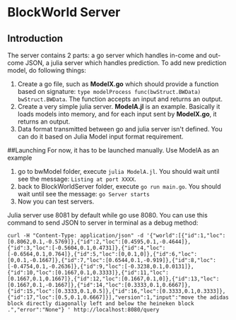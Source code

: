# BlockWorld Server
## Introduction
The server contains 2 parts: a go server which handles in-come and out-come JSON, a julia server which handles prediction. To add new prediction model, do following things:

1. Create a go file, such as **ModelX.go** which should provide a function based on signature: `type modelProcess func(bwStruct.BWData) bwStruct.BWData`. The function accepts an input and returns an output.
2. Create a very simple julia server. **ModelA.jl** is an example. Basically it loads models into memory, and for each input sent by **ModelX.go**, it returns an output.
3. Data format transmitted between go and julia server isn't defined. You can do it based on Julia Model input format requirement.

##Launching
For now, it has to be launched manually. Use ModelA as an example
1. go to bwModel folder, execute `julia ModelA.jl`. You should wait until see the message: `Listing at port XXXX`.
2. back to BlockWorldServer folder, execute `go run main.go`. You should wait until see the message: `go Server starts`
3. Now you can test servers.

Julia server use 8081 by default while go use 8080. You can use this command to send JSON to server in terminal as a debug method:

```shell
curl -H "Content-Type: application/json" -d '{"world":[{"id":1,"loc":[0.8062,0.1,-0.5769]},{"id":2,"loc":[0.4595,0.1,-0.4644]},{"id":3,"loc":[-0.5604,0.1,0.4731]},{"id":4,"loc":[-0.6564,0.1,0.764]},{"id":5,"loc":[0,0.1,0]},{"id":6,"loc":[0,0.1,-0.1667]},{"id":7,"loc":[0.6544,0.1,-0.919]},{"id":8,"loc":[-0.4754,0.1,-0.2636]},{"id":9,"loc":[-0.3238,0.1,0.0131]},{"id":10,"loc":[0.1667,0.1,0.3333]},{"id":11,"loc":[0.1667,0.1,0.1667]},{"id":12,"loc":[0.1667,0.1,0]},{"id":13,"loc":[0.1667,0.1,-0.1667]},{"id":14,"loc":[0.3333,0.1,0.6667]},{"id":15,"loc":[0.3333,0.1,0.5]},{"id":16,"loc":[0.3333,0.1,0.3333]},{"id":17,"loc":[0.5,0.1,0.6667]}],"version":1,"input":"move the adidas block directly diagonally left and below the heineken block .","error":"None"} ' http://localhost:8080/query
```
